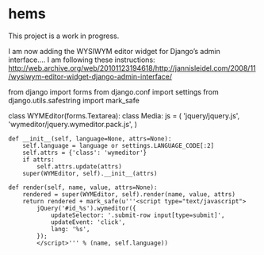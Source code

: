 # hems

This project is a work in progress. 

I am now adding the WYSIWYM editor widget for Django’s admin interface....
I am following these instructions:
  http://web.archive.org/web/20101123194618/http://jannisleidel.com/2008/11/wysiwym-editor-widget-django-admin-interface/
  


from django import forms
from django.conf import settings
from django.utils.safestring import mark_safe

class WYMEditor(forms.Textarea):
    class Media:
        js = (
            'jquery/jquery.js',
            'wymeditor/jquery.wymeditor.pack.js',
        )

    def __init__(self, language=None, attrs=None):
        self.language = language or settings.LANGUAGE_CODE[:2]
        self.attrs = {'class': 'wymeditor'}
        if attrs:
            self.attrs.update(attrs)
        super(WYMEditor, self).__init__(attrs)

    def render(self, name, value, attrs=None):
        rendered = super(WYMEditor, self).render(name, value, attrs)
        return rendered + mark_safe(u'''<script type="text/javascript">
            jQuery('#id_%s').wymeditor({
                updateSelector: '.submit-row input[type=submit]',
                updateEvent: 'click',
                lang: '%s',
            });
            </script>''' % (name, self.language))
            





